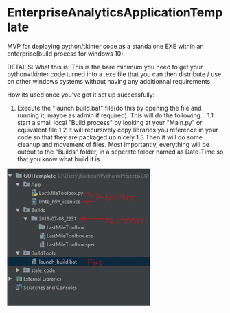 # EnterpriseAnalyticsApplicationTemplate
MVP for deploying python/tkinter code as a standalone EXE within an enterprise(build process for windows 10). 


DETAILS:
What this is: This is the bare minimum you need to get your python+tkinter code turned into a .exe file that you can then distribute / use on other windows systems without having any additionnal requirements.

How its used once you've got it set up successfully:
1. Execute the "launch build.bat" file(do this by opening the file and running it, maybe as admin if required). This will do the following...
1.1 start a small local "Build process" by  looking at your "Main.py" or equivalent file
1.2 It will recursively copy libraries you reference in your code so that they are packaged up nicely
1.3 Then it will do some cleanup and movement of files. Most importantly, everything will be output to the "Builds" folder, in a seperate folder named as Date-Time so that you know what build it is.

![alt text](https://raw.githubusercontent.com/jbarbour3/EnterpriseAnalyticsApplicationTemplate/master/Capture.JPG)
